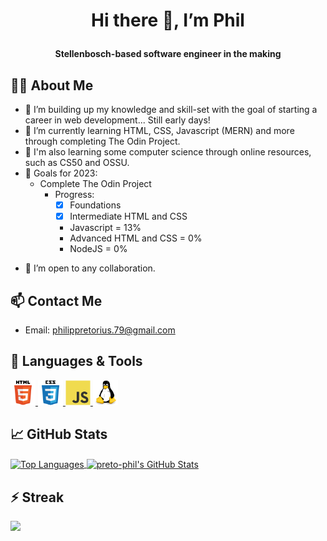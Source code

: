 # <p align="center"> Hi there 👋, I’m Phil</p>
**<p align="center">Stellenbosch-based software engineer in the making</p>**

## :man_technologist: About Me
- 👀 I’m building up my knowledge and skill-set with the goal of starting a career in web development... Still early days!
- 🌱 I’m currently learning HTML, CSS, Javascript (MERN) and more through completing The Odin Project.
- 🌟 I'm also learning some computer science through online resources, such as CS50 and OSSU.
- :muscle: Goals for 2023: 
  -  Complete The Odin Project
      - Progress: 
         - [x] Foundations
         - [x] Intermediate HTML and CSS
         - Javascript = 13%
         - Advanced HTML and CSS = 0%
         - NodeJS = 0%
<!-- - Create Gym Log Book and Goal Tracker
  - Create Productivity Timer and Tracker 
  - Create Alarm App using React Native -->
- 🤝 I’m open to any collaboration.


## 📫 Contact Me
-  Email: philippretorius.79@gmail.com

<!-- <a href="https://www.reddit.com/user/preto_phil" target="blank">
  <img align="center" src="https://raw.githubusercontent.com/rahuldkjain/github-profile-readme-generator/master/src/images/icons/Social/reddit.svg"       alt="preto-phil reddit" height="30" width="40" />
 </a>
 -->
<!-- 
<a href="https://git-scm.com/" target="_blank" rel="noreferrer"> <img src="https://www.vectorlogo.zone/logos/git-scm/git-scm-icon.svg" alt="git" width="40" height="40"/> </a> 
<a href="https://nodejs.org" target="_blank" rel="noreferrer"> <img src="https://raw.githubusercontent.com/devicons/devicon/master/icons/nodejs/nodejs-original-wordmark.svg" alt="nodejs" width="40" height="40"/> </a> 
<a href="https://reactjs.org/" target="_blank" rel="noreferrer"> <img src="https://raw.githubusercontent.com/devicons/devicon/master/icons/react/react-original-wordmark.svg" alt="react" width="40" height="40"/> </a>
-->

 ## 🔧 Languages & Tools
<a href="https://developer.mozilla.org/en-US/docs/Web/HTML" target="_blank" rel="noreferrer"> <img src="https://raw.githubusercontent.com/devicons/devicon/master/icons/html5/html5-original-wordmark.svg" alt="html5" width="40" height="40"/> </a>
<a href="https://developer.mozilla.org/en-US/docs/Web/CSS" target="_blank" rel="noreferrer"> <img src="https://raw.githubusercontent.com/devicons/devicon/master/icons/css3/css3-original-wordmark.svg" alt="css3" width="40" height="40"/> </a>
<a href="https://developer.mozilla.org/en-US/docs/Web/JavaScript" target="_blank" rel="noreferrer"> <img src="https://raw.githubusercontent.com/devicons/devicon/master/icons/javascript/javascript-original.svg" alt="javascript" width="40" height="40"/> </a>
<a href="https://www.linux.org/" target="_blank" rel="noreferrer"> <img src="https://raw.githubusercontent.com/devicons/devicon/master/icons/linux/linux-original.svg" alt="linux" width="40" height="40"/> </a>

 
## 📈 GitHub Stats
<a href="https://github.com/preto-phil">
  <img align="center" src="https://github-readme-stats.vercel.app/api/top-langs/?username=preto-phil&&theme=dracula" alt="Top Languages" />
</a>
<a href="https://github.com/preto-phil">
  <img align="center" src="https://github-readme-stats.vercel.app/api?username=preto-phil&show_icons=true&theme=dracula" alt="preto-phil's GitHub Stats" />
</a>


## ⚡ Streak
<img src="https://github-readme-streak-stats.herokuapp.com/?user=preto-phil&theme=dracula"/>
